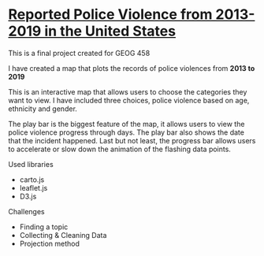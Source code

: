 # [Reported Police Violence from 2013-2019 in the United States](https://joshuaji03.github.io/final_project/index.html)
This is a final project created for GEOG 458

I have created a map that plots the records of police violences from **2013 to 2019**

This is an interactive map that allows users to choose the categories they want to view. I have included three choices, police violence based on age, ethnicity and gender.

The play bar is the biggest feature of the map, it allows users to view the police violence progress through days. The play bar also shows the date that the incident happened. Last but not least, the progress bar allows users to accelerate or slow down the animation of the flashing data points.

Used libraries
- carto.js
- leaflet.js
- D3.js

Challenges
- Finding a topic
- Collecting & Cleaning Data
- Projection method
